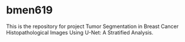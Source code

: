 # bmen619

This is the repository for project Tumor Segmentation in Breast Cancer Histopathological Images Using U-Net: A Stratified Analysis.
